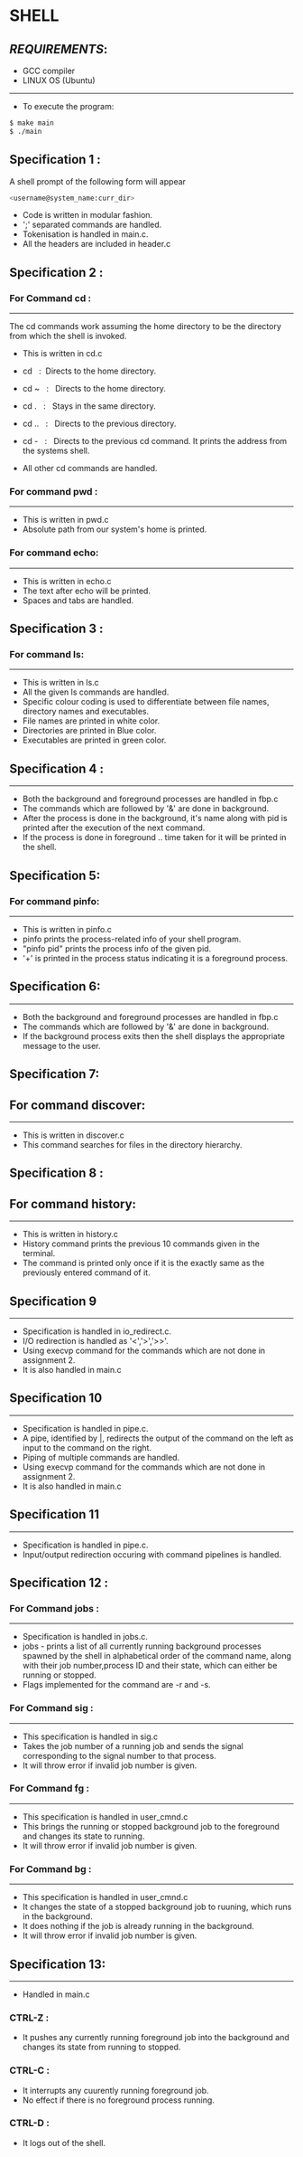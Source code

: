 # SHELL

## **_REQUIREMENTS_**:

- GCC compiler
- LINUX OS (Ubuntu)

---

- To execute the program:

```bash
$ make main
$ ./main
```

## Specification 1 :

A shell prompt of the following form will appear

```bash
<username@system_name:curr_dir>
```

- Code is written in modular fashion.
- ';' separated commands are handled.
- Tokenisation is handled in main.c.
- All the headers are included in header.c

## Specification 2 :

### For Command cd :

---

The cd commands work assuming the home directory to be the directory from which the shell is invoked.

- This is written in cd.c

* cd &nbsp; :&nbsp; Directs to the home directory.

* cd ~ &nbsp; : &nbsp; Directs to the home directory.

* cd . &nbsp; : &nbsp; Stays in the same directory.

* cd .. &nbsp; : &nbsp; Directs to the previous directory.

* cd - &nbsp; : &nbsp; Directs to the previous cd command. It prints the address from the systems shell.

- All other cd commands are handled.

### For command pwd :

---

- This is written in pwd.c
- Absolute path from our system's home is printed.

### For command echo:

---

- This is written in echo.c
- The text after echo will be printed.
- Spaces and tabs are handled.

## Specification 3 :

### For command ls:

---

- This is written in ls.c
- All the given ls commands are handled.
- Specific colour coding is used to differentiate between file names, directory names and executables.
- File names are printed in white color.
- Directories are printed in Blue color.
- Executables are printed in green color.

## Specification 4 :

---

- Both the background and foreground processes are handled in fbp.c
- The commands which are followed by '&' are done in background.
- After the process is done in the background, it's name along with pid is printed after the execution of the next command.
- If the process is done in foreground .. time taken for it will be printed in the shell.

## Specification 5:

### For command pinfo:

---

- This is written in pinfo.c
- pinfo prints the process-related info of your shell program.
- "pinfo pid" prints the process info of the given pid.
- '+' is printed in the process status indicating it is a foreground process.

## Specification 6:

---

- Both the background and foreground processes are handled in fbp.c
- The commands which are followed by '&' are done in background.
- If the background process exits then the shell displays the appropriate message to the user.

## Specification 7:

## For command discover:

---

- This is written in discover.c
- This command searches for files in the directory hierarchy.

## Specification 8 :

## For command history:

---

- This is written in history.c
- History command prints the previous 10 commands given in the terminal.
- The command is printed only once if it is the exactly same as the previously entered command of it.

## Specification 9

---

- Specification is handled in io_redirect.c.
- I/O redirection is handled as '<','>','>>'.
- Using execvp command for the commands which are not done in assignment 2.
- It is also handled in main.c

## Specification 10

---

- Specification is handled in pipe.c.
- A pipe, identified by |, redirects the output of the command on the left as input to the command on the right.
- Piping of multiple commands are handled.
- Using execvp command for the commands which are not done in assignment 2.
- It is also handled in main.c

## Specification 11

---

- Specification is handled in pipe.c.
- Input/output redirection occuring with command pipelines is handled.

## Specification 12 :

### For Command jobs :

---

- Specification is handled in jobs.c.
- jobs - prints a list of all currently running background processes spawned by the shell in alphabetical order of the command name, along with their job number,process ID and their state, which can either be running​ or ​stopped​.
- Flags implemented for the command are -r and -s.

### For Command sig :

---

- This specification is handled in sig.c
- Takes the job number of a running job and sends the signal corresponding to the signal number to that process.
- It will throw error if invalid job number is given.

### For Command fg :

---

- This specification is handled in user_cmnd.c
- This brings the running or stopped background job to the foreground and changes its state to running.
- It will throw error if invalid job number is given.

### For Command bg :

---

- This specification is handled in user_cmnd.c
- It changes the state of a stopped background job to ruuning, which runs in the background.
- It does nothing if the job is already running in the background.
- It will throw error if invalid job number is given.

## Specification 13:

---

- Handled in main.c

### CTRL-Z :

- It pushes any currently running foreground job into the background and changes its state from running to stopped.

### CTRL-C :

- It interrupts any cuurently running foreground job.
- No effect if there is no foreground process running.

### CTRL-D :

- It logs out of the shell.
